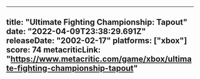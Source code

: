 
---
title: "Ultimate Fighting Championship: Tapout"
date: "2022-04-09T23:38:29.691Z"
releaseDate: "2002-02-17"
platforms: ["xbox"]
score: 74
metacriticLink: "https://www.metacritic.com/game/xbox/ultimate-fighting-championship-tapout"
---
